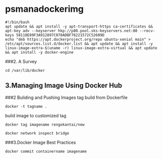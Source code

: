 # psmanadockerimg
```
#!/bin/bash
apt update && apt install -y apt-transport-https ca-certificates && apt-key adv --keyserver hkp://p80.pool.sks-keyservers.net:80 --recv-keys 58118E89F3A912897C070ADBF76221572C52609D
echo "deb https://apt.dockerproject.org/repo ubuntu-xenial main" > /etc/apt/sources.list.d/docker.list && apt update && apt install -y linux-image-extra-$(uname -r) linux-image-extra-virtual && apt update && apt install -y docker-engine
```


###2. A Survey
```
cd /var/lib/docker
```

## 3.Managing Image Using Docker Hub
###2 Buliding and Pushing Images
tag build from Dockerfile
```
docker -t tagname .
```
build image to customized tag
```
docker tag imagename rengokantai/new
```
```
docker network inspect bridge
```


###3.Docker Image Best Practices
```
docker commit containername imagename
```
